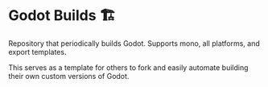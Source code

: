 # Godot Builds 🏗️

Repository that periodically builds Godot. Supports mono, all platforms, and export templates.

This serves as a template for others to fork and easily automate building their own custom versions of Godot.